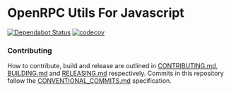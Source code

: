 # OpenRPC Utils For Javascript

[![Dependabot Status](https://api.dependabot.com/badges/status?host=github&repo=open-rpc/schema-utils-js)](https://dependabot.com)
[![codecov](https://codecov.io/gh/open-rpc/schema-utils-js/branch/master/graph/badge.svg)](https://codecov.io/gh/open-rpc/schema-utils-js)
### Contributing

How to contribute, build and release are outlined in [CONTRIBUTING.md](CONTRIBUTING.md), [BUILDING.md](BUILDING.md) and [RELEASING.md](RELEASING.md) respectively. Commits in this repository follow the [CONVENTIONAL_COMMITS.md](CONVENTIONAL_COMMITS.md) specification.
